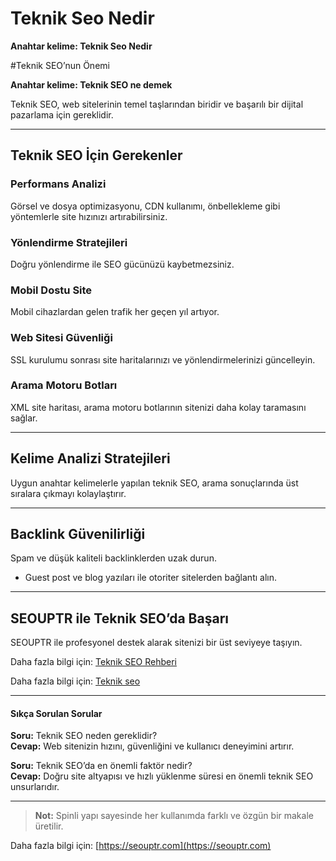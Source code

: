 # Teknik Seo Nedir

**Anahtar kelime: Teknik Seo Nedir**

#Teknik SEO’nun Önemi

**Anahtar kelime: Teknik SEO ne demek**

Teknik SEO, web sitelerinin temel taşlarından biridir ve başarılı bir dijital pazarlama için gereklidir.

---

## Teknik SEO İçin Gerekenler

### Performans Analizi
Görsel ve dosya optimizasyonu, CDN kullanımı, önbellekleme gibi yöntemlerle site hızınızı artırabilirsiniz.

### Yönlendirme Stratejileri
Doğru yönlendirme ile SEO gücünüzü kaybetmezsiniz.

### Mobil Dostu Site
Mobil cihazlardan gelen trafik her geçen yıl artıyor.

### Web Sitesi Güvenliği
SSL kurulumu sonrası site haritalarınızı ve yönlendirmelerinizi güncelleyin.

### Arama Motoru Botları
XML site haritası, arama motoru botlarının sitenizi daha kolay taramasını sağlar.

---

## Kelime Analizi Stratejileri
Uygun anahtar kelimelerle yapılan teknik SEO, arama sonuçlarında üst sıralara çıkmayı kolaylaştırır.

---

## Backlink Güvenilirliği
Spam ve düşük kaliteli backlinklerden uzak durun.

- Guest post ve blog yazıları ile otoriter sitelerden bağlantı alın.

---

## SEOUPTR ile Teknik SEO’da Başarı
SEOUPTR ile profesyonel destek alarak sitenizi bir üst seviyeye taşıyın.

Daha fazla bilgi için: [Teknik SEO Rehberi](https://seouptr.com/teknik-seo-nedir)

Daha fazla bilgi için: [Teknik seo](https://seouptr.com)

---

#### Sıkça Sorulan Sorular

**Soru:** Teknik SEO neden gereklidir?  
**Cevap:** Web sitenizin hızını, güvenliğini ve kullanıcı deneyimini artırır.

**Soru:** Teknik SEO’da en önemli faktör nedir?  
**Cevap:** Doğru site altyapısı ve hızlı yüklenme süresi en önemli teknik SEO unsurlarıdır.

---

> **Not:** Spinli yapı sayesinde her kullanımda farklı ve özgün bir makale üretilir.

Daha fazla bilgi için: [https://seouptr.com](https://seouptr.com)
